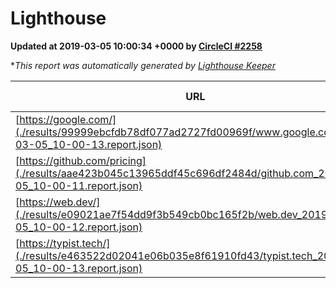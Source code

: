 
# Lighthouse

**Updated at 2019-03-05 10:00:34 +0000 by [CircleCI #2258](https://circleci.com/gh/ItinerisLtd/lighthouse-keeper-example/2258)**

**This report was automatically generated by [Lighthouse Keeper](https://github.com/itinerisltd/lighthouse-keeper)*

| URL | Performance | Accessibility | Best Practices | SEO | PWA | Updated At |
| --- | --- | --- | --- | --- | --- | --- |
| [https://google.com/](./results/99999ebcfdb78df077ad2727fd00969f/www.google.com_2019-03-05_10-00-13.report.json) | 0.96 | 0.71 | 0.93 | 0.8 | 0.58 | 2019-03-05T10:00:13.953Z |
| [https://github.com/pricing](./results/aae423b045c13965ddf45c696df2484d/github.com_2019-03-05_10-00-11.report.json) | 0.8 | 0.89 | 0.93 | 0.9 | 0.58 | 2019-03-05T10:00:11.722Z |
| [https://web.dev/](./results/e09021ae7f54dd9f3b549cb0bc165f2b/web.dev_2019-03-05_10-00-12.report.json) | 0.97 | 0.93 | 0.93 | 0.91 | 1 | 2019-03-05T10:00:12.452Z |
| [https://typist.tech/](./results/e463522d02041e06b035e8f61910fd43/typist.tech_2019-03-05_10-00-13.report.json) | 1 |  |  |  |  | 2019-03-05T10:00:13.032Z |
